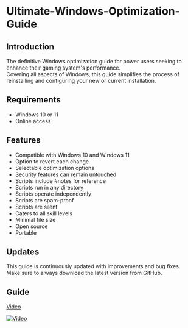 # Ultimate-Windows-Optimization-Guide

## Introduction
The definitive Windows optimization guide for power users seeking to enhance their gaming system's performance. <br> Covering all aspects of Windows, this guide simplifies the process of reinstalling and configuring your new or current installation.

## Requirements
- Windows 10 or 11
- Online access

## Features
- Compatible with Windows 10 and Windows 11
- Option to revert each change
- Selectable optimization options
- Security features can remain untouched
- Scripts include #notes for reference
- Scripts run in any directory
- Scripts operate independently
- Scripts are spam-proof
- Scripts are silent
- Caters to all skill levels
- Minimal file size
- Open source
- Portable

## Updates
This guide is continuously updated with improvements and bug fixes. <br> Make sure to always download the latest version from GitHub.

## Guide
[Video](<https://youtu.be/PlACZ9Gp1xo>)

[![Video](https://img.youtube.com/vi/PlACZ9Gp1xo/maxresdefault.jpg)]([https://www.youtube.com/watch?v=jXnoFqcAkQA](https://youtu.be/PlACZ9Gp1xo))
